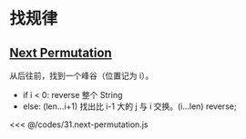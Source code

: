 # 找规律

## [Next Permutation](https://leetcode.com/problems/next-permutation/)

从后往前，找到一个峰谷（位置记为 i）。
- if i < 0: reverse 整个 String
- else: (len...i+1) 找出比 i-1 大的 j 与 i 交换。(i...len) reverse;

<<< @/codes/31.next-permutation.js

